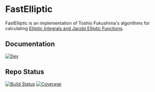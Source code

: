 # FastElliptic
FastElliptic is an implementation of Toshio Fukushima's algorithms for calculating [Elliptic Integrals and Jacobi Elliptic Functions](https://www.sciencedirect.com/science/article/pii/S037704271300201X).


## Documentation
[![Dev](https://img.shields.io/badge/docs-stable-blue.svg)](https://dchang19.github.io/FastElliptic.jl/stable/)

## Repo Status
[![Build Status](https://github.com/dchang10/FastElliptic/workflows/CI/badge.svg)](https://github.com/dchang10/FastElliptic/actions)
[![Coverage](https://codecov.io/gh/dchang10/FastElliptic/branch/master/graph/badge.svg)](https://codecov.io/gh/dchang10/FastElliptic)
